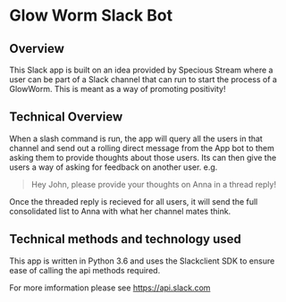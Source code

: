 # Glow Worm Slack Bot

## Overview
This Slack app is built on an idea provided by Specious Stream where a user can be part of a Slack channel that can run to start the process of a GlowWorm. This is meant as a way of promoting positivity!

## Technical Overview
When a slash command is run, the app will query all the users in that channel and send out a rolling direct message from the App bot to them asking them to provide thoughts about those users. Its can then give the users a way of asking for feedback on another user. e.g. 

> Hey John, please provide your thoughts on Anna in a thread reply!

Once the threaded reply is recieved for all users, it will send the full consolidated list to Anna with what her channel mates think.

## Technical methods and technology used
This app is written in Python 3.6 and uses the Slackclient SDK to ensure ease of calling the api methods required.

For more imformation please see https://api.slack.com